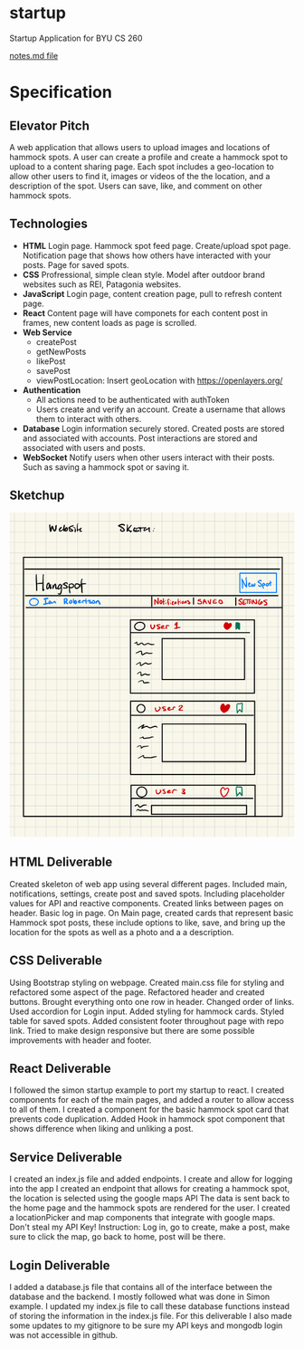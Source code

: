 # startup
Startup Application for BYU CS 260

[notes.md file](notes.md)

# Specification

## Elevator Pitch
A web application that allows users to upload images and locations of hammock spots. A user can create a profile and create a hammock spot to upload to a content sharing page. Each spot includes a geo-location to allow other users to find it, images or videos of the the location, and a description of the spot. Users can save, like, and comment on other hammock spots. 

## Technologies
- **HTML** Login page. Hammock spot feed page. Create/upload spot page. Notification page that shows how others have interacted with your posts. Page for saved spots. 
- **CSS** Profressional, simple clean style. Model after outdoor brand websites such as REI, Patagonia websites. 
- **JavaScript** Login page, content creation page, pull to refresh content page. 
- **React** Content page will have componets for each content post in frames, new content loads as page is scrolled. 
- **Web Service**
  - createPost
  - getNewPosts
  - likePost
  - savePost
  - viewPostLocation: Insert geoLocation with https://openlayers.org/
- **Authentication**
  - All actions need to be authenticated with authToken
  - Users create and verify an account. Create a username that allows them to interact with others. 
- **Database** Login information securely stored. Created posts are stored and associated with accounts. Post interactions are stored and associated with users and posts. 
- **WebSocket** Notify users when other users interact with their posts. Such as saving a hammock spot or saving it.

## Sketchup
![Website Sketch](CS260.png)


## HTML Deliverable 
Created skeleton of web app using several different pages. Included main, notifications, settings, create post and saved spots.
Including placeholder values for API and reactive components. Created links between pages on header. Basic log in page.
On Main page, created cards that represent basic Hammock spot posts, these include options to like, save, and bring up the location for the spots as well as a photo and a a description.



## CSS Deliverable 
Using Bootstrap styling on webpage. Created main.css file for styling and refactored some aspect of the page. 
Refactored header and created buttons. Brought everything onto one row in header. Changed order of links. 
Used accordion for Login input. 
Added styling for hammock cards. 
Styled table for saved spots. 
Added consistent footer throughout page with repo link. 
Tried to make design responsive but there are some possible improvements with header and footer. 

## React Deliverable
I followed the simon startup example to port my startup to react. 
I created components for each of the main pages, and added a router to allow access to all of them. 
I created a component for the basic hammock spot card that prevents code duplication. 
Added Hook in hammock spot component that shows difference when liking and unliking a post. 

## Service Deliverable
I created an index.js file and added endpoints. I create and allow for logging into the app
I created an endpoint that allows for creating a hammock spot, the location is selected using the google maps API
The data is sent back to the home page and the hammock spots are rendered for the user. 
I created a locationPicker and map components that integrate with google maps. Don't steal my API Key!
Instruction: Log in, go to create, make a post, make sure to click the map, go back to home, post will be there.

## Login Deliverable
I added a database.js file that contains all of the interface between the database and the backend. I mostly followed what was done in Simon example. 
I updated my index.js file to call these database functions instead of storing the information in the index.js file. 
For this deliverable I also made some updates to my gitignore to be sure my API keys and mongodb login was not accessible in github. 

